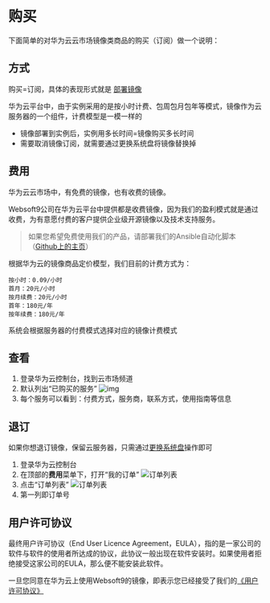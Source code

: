 # 购买

下面简单的对华为云云市场镜像类商品的购买（订阅）做一个说明：

## 方式

购买=订阅，具体的表现形式就是 [部署镜像](/zh/stack-deployment.md)

华为云平台中，由于实例采用的是按小时计费、包周包月包年等模式，镜像作为云服务器的一个组件，计费模型是一模一样的

* 镜像部署到实例后，实例用多长时间=镜像购买多长时间
* 需要取消镜像订阅，就需要通过更换系统盘将镜像替换掉

## 费用

华为云云市场中，有免费的镜像，也有收费的镜像。

Websoft9公司在华为云平台中提供都是收费镜像，因为我们的盈利模式就是通过收费，为有意愿付费的客户提供企业级开源镜像以及技术支持服务。

> 如果您希望免费使用我们的产品，请部署我们的Ansible自动化脚本（[Github上的主页](https://github.com/websoft9)）

根据华为云的镜像商品定价模型，我们目前的计费方式为：

``` text
按小时：0.09/小时
首月：20元/小时
按月续费：20元/小时
首年：180元/年
按年续费：180元/年
```

系统会根据服务器的付费模式选择对应的镜像计费模式

## 查看

1. 登录华为云控制台，找到云市场频道
2. 默认列出“已购买的服务”
   ![img](https://libs.websoft9.com/Websoft9/DocsPicture/zh/aliyun/aliyun-mkservices-websoft9.png)
2. 每个服务可以看到：付费方式，服务商，联系方式，使用指南等信息

## 退订

如果你想退订镜像，保留云服务器，只需通过[更换系统盘](/zh/stack-deployment.html#更换系统盘部署)操作即可

1. 登录华为云控制台
2. 在顶部的**费用**菜单下，打开“我的订单”
   ![订单列表](https://libs.websoft9.com/Websoft9/DocsPicture/zh/huaweicloud/huaweicloud-odlists-websoft9.png)
3. 点击“订单列表”
   ![订单列表](https://libs.websoft9.com/Websoft9/DocsPicture/zh/huaweicloud/huaweicloud-odlists2-websoft9.png)
4. 第一列即订单号

## 用户许可协议

最终用户许可协议（End User Licence Agreement，EULA），指的是一家公司的软件与软件的使用者所达成的协议，此协议一般出现在软件安装时。如果使用者拒绝接受这家公司的EULA，那么便不能安装此软件。

一旦您同意在华为云上使用Websoft9的镜像，即表示您已经接受了我们的[《用户许可协议》](https://support.websoft9.com/docs/legal/zh/eula)